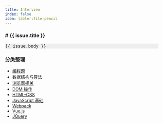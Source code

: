```yaml
---
title: Interview
index: false
icon: tabler:file-pencil
---
```


<!-- ### GitHub Issues -->

<RedDiv>
    <div v-for="issue in issues" :key="issue.id">
        <h3 :id="issue.title" tabindex="-1">
            <a class="header-anchor" :href="`#${issue.title}`" aria-hidden="true">#</a> {{ issue.title }}
        </h3>
        <pre style="max-width: 100%; overflow: hidden; text-wrap: wrap; background: #eee;">{{ issue.body }}</pre>
    </div> 
</RedDiv>

<script setup>
    import { h, ref, onMounted } from 'vue';
    const RedDiv = (_, ctx) =>
    h('div',{ class:'issues' },ctx.slots.default())

    const issues = ref([])

    const getIssues = async () => {
        try {
            // https://api.github.com/repos/{owner}/{repository}/issues?milestone=&state=&assignee=&creator=&mentioned=&labels=&sort=&direction=&since=&per_page=&page=
            const response = await fetch('https://api.github.com/repos/kangduu/camps/issues?state=open&sort=updated');
            if (!response.ok) {
                throw new Error('Network response was not ok');
            }
            const data = await response.json();
            
            issues.value = data;
        } catch (error) {
            console.error('Error fetching issues:', error);
        }
    };

    onMounted(() => {
        getIssues();
    });
</script>

### 分类整理

- [编程题](./%E7%BC%96%E7%A8%8B%E9%A2%98.md)
- [数据结构与算法](./Algorithm.md)
- [浏览器相关](./Browser.md)
- [DOM 操作](./Dom.md)
- [HTML-CSS](./HTML-CSS.md)
- [JavaScript 基础](./Javascript.md)
- [Webpack](./webpack.md)
- [Vue.js](./Vue.md)
- [JQuery](./jQuery.md)
